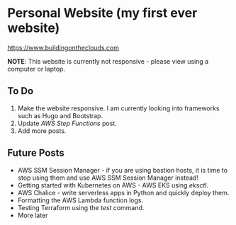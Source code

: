 # Personal Website (my first ever website)

https://www.buildingontheclouds.com

**NOTE**: This website is currently not responsive - please view using a computer or laptop.

## To Do

1. Make the website responsive. I am currently looking into frameworks such as Hugo and Bootstrap.
2. Update *AWS Step Functions* post.
3. Add more posts.

## Future Posts
* AWS SSM Session Manager - if you are using bastion hosts, it is time to stop using them and use AWS SSM Session Manager instead!
* Getting started with Kubernetes on AWS - AWS EKS using *eksctl*.
* AWS Chalice - write serverless apps in Python and quickly deploy them.
* Formatting the AWS Lambda function logs.
* Testing Terraform using the *test* command.
* More later

